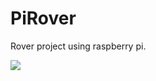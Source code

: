 # PiRover

Rover project using raspberry pi.

<img src="https://github.com/RodMcN/PiRover/blob/master/img/GUI.png?raw=true">